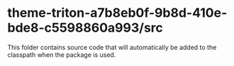 # theme-triton-a7b8eb0f-9b8d-410e-bde8-c5598860a993/src

This folder contains source code that will automatically be added to the classpath when
the package is used.
